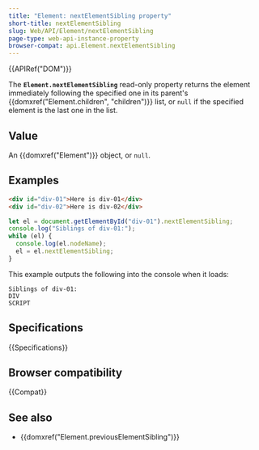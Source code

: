 ```yaml
---
title: "Element: nextElementSibling property"
short-title: nextElementSibling
slug: Web/API/Element/nextElementSibling
page-type: web-api-instance-property
browser-compat: api.Element.nextElementSibling
---
```


{{APIRef("DOM")}}

The **`Element.nextElementSibling`** read-only
property returns the element immediately following the specified one in its parent's
{{domxref("Element.children", "children")}} list, or `null` if the specified element is the last one in the list.

## Value

An {{domxref("Element")}} object, or `null`.

## Examples

```html
<div id="div-01">Here is div-01</div>
<div id="div-02">Here is div-02</div>
```

```js
let el = document.getElementById("div-01").nextElementSibling;
console.log("Siblings of div-01:");
while (el) {
  console.log(el.nodeName);
  el = el.nextElementSibling;
}
```

This example outputs the following into the console when it loads:

```plain
Siblings of div-01:
DIV
SCRIPT
```

## Specifications

{{Specifications}}

## Browser compatibility

{{Compat}}

## See also

- {{domxref("Element.previousElementSibling")}}
